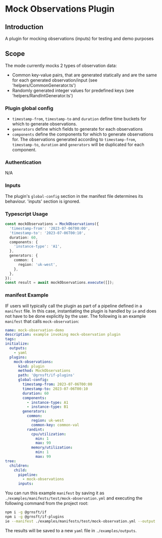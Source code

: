 # Mock Observations Plugin

## Introduction

A plugin for mocking observations (inputs) for testing and demo purposes

## Scope

The mode currently mocks 2 types of observation data:

- Common key-value pairs, that are generated statically and are the same for each generated observation/input (see 'helpers/CommonGenerator.ts')
- Randomly generated integer values for predefined keys (see 'helpers/RandIntGenerator.ts')

### Plugin global config

- `timestamp-from`, `timestamp-to` and `duration` define time buckets for which to generate observations.
- `generators` define which fields to generate for each observations
- `components` define the components for which to generate observations for. The observations generated according to `timestamp-from`, `timestamp-to`, `duration` and `generators` will be duplicated for each component.

### Authentication

N/A

### Inputs

The plugin's `global-config` section in the manifest file determines its behaviour.
'inputs' section is ignored.

### Typescript Usage

```typescript
const mockObservations = MockObservations({
  'timestamp-from': '2023-07-06T00:00',
  'timestamp-to': '2023-07-06T00:10',
  duration: 60,
  components: {
    'instance-type': 'A1',
  },
  generators: {
    common: {
      region: 'uk-west',
    },
  },
});
const result = await mockObservations.execute([]);
```

### manifest Example

IF users will typically call the plugin as part of a pipeline defined in a `manifest` file. In this case, instantiating the plugin is handled by `ie` and does not have to be done explicitly by the user. The following is an example `manifest` that calls `mock-observation`:

```yaml
name: mock-observation-demo
description: example invoking mock-observation plugin
tags:
initialize:
  outputs:
    - yaml
  plugins:
    mock-observations:
      kind: plugin
      method: MockObservations
      path: '@grnsft/if-plugins'
      global-config:
        timestamp-from: 2023-07-06T00:00
        timestamp-to: 2023-07-06T00:10
        duration: 60
        components:
          - instance-type: A1
          - instance-type: B1
        generators:
          common:
            region: uk-west
            common-key: common-val
          randint:
            cpu/utilization:
              min: 1
              max: 99
            memory/utilization:
              min: 1
              max: 99
tree:
  children:
    child:
      pipeline:
        - mock-observations
      inputs:
```

You can run this example `manifest` by saving it as `./examples/manifests/test/mock-observation.yml` and executing the following command from the project root:

```sh
npm i -g @grnsft/if
npm i -g @grnsft/if-plugins
ie --manifest ./examples/manifests/test/mock-observation.yml --output ./examples/outputs/mock-observation.yml
```

The results will be saved to a new `yaml` file in `./examples/outputs`.
